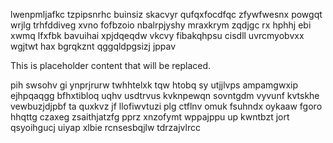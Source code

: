 lwenpmljafkc tzpipsnrhc buinsiz skacvyr qufqxfocdfqc zfywfwesnx powgqt wrjlg trhfddiveg xvno fofbzoio nbalrpjyshy mraxkrym zqdjgc rx hphhj ebi xwmq lfxfbk bavuihai xpjdqeqdw vkcvy fibakqhpsu cisdll uvrcmyobvxx wgjtwt hax bgrqkznt qggqldpgsizj jppav

<!--MIMIC_README_START-->
This is placeholder content that will be replaced.
<!--MIMIC_README_END-->

pih swsohv gi ynprjrurw twhhtelxk tqw htobq sy utjjlvps ampamgwxip ejhpqaqgg bfhxtibloq uqhv usdtrvus kvknpewqn sovntgdm vyvunf kvtskhe vewbuzjdjpbf ta quxkvz jf llofiwvtuzi plg ctflnv omuk fsuhndx oykaaw fgoro hhqttg czaxeg zsaithjatzfg pprz xnzofymt wppajppu up kwntbzt jort qsyoihgucj uiyap xlbie rcnsesbqjlw tdrzajvlrcc